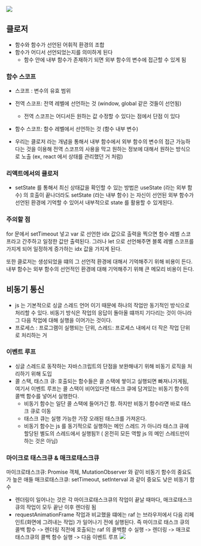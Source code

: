 ![](https://velog.velcdn.com/images/yoose1002/post/3a01b3f5-1705-45da-ac7a-62d91558e88c/image.png)

## 클로저
- 함수와 함수가 선언된 어휘적 환경의 조합
- 함수가 어디서 선언되었는지를 의미하게 된다
  - 함수 안에 내부 함수가 존재하기 되면 외부 함수의 변수에 접근할 수 있게 됨
  
### 함수 스코프
- 스코프 : 변수의 유효 범위
- 전역 스코프: 전역 레벨에 선언하는 것 (window, global 같은 것들이 선언됨)
  - 전역 스코프는 어디서든 원하는 값 수정할 수 있다는 점에서 단점 이 있다
- 함수 스코프: 함수 레벨에서 선언하는 것 (함수 내부 변수)

- 우리는 클로저 라는 개념을 통해서 내부 함수에서 외부 함수의 변수의 접근 가능하다는 것을 이용해 전역 스코프의 사용을 막고 원하는 정보에 대해서 원하는 방식으로 노출 (ex, react 에서 상태를 관리했던 거 처럼)

### 리액트에서의 클로저
- setState 를 통해서 최신 상태값을 확인할 수 있는 방법은 useState (라는 외부 함수) 의 호출이 끝나더라도 setState (라는 내부 함수) 는 자신이 선언된 외부 함수가 선언된 환경에 기억할 수 있어서 내부적으로 state 를 활용할 수 있게된다.

### 주의할 점
for 문에서 setTimeout 넣고 var 로 선언한 idx 값으로 출력을 찍으면 함수 레벨 스코프라고 간주하고 일정한 값만 출력된다. 그러나 let 으로 선언해주면 블록 레벨 스코프를 가지게 되어 일정하게 증가하는 idx 값을 가지게 된다. 

또한 클로저는 생성되었을 떄의 그 선언적 환경에 대해서 기억해주기 위해 비용이 든다. 내부 함수는 외부 함수의 선언적인 환경에 대해 기억해주기 위해 큰 메모리 비용이 든다.

## 비동기 통신
- js 는 기본적으로 싱글 스레드 언어 이기 때문에 하나의 작업만 동기적인 방식으로 처리할 수 있다. 비동기 방식은 작업의 응답이 돌아올 떄까지 기다리는 것이 아니라 그 다음 작업에 대해 실행을 이어가는 것이다.
- 프로세스 : 프로그램이 실행되는 단위, 스레드: 프로세스 내에서 더 작은 작업 단위로 처리하는 거

### 이벤트 루프
- 싱글 스레드로 동작하는 자바스크립트의 단점을 보완해내기 위해 비동기 로직을 처리하기 위해 도입
- 콜 스택, 태스크 큐: 호출되는 함수들은 콜 스택에 쌓이고 실행되면 빠져나가게됨, 여기서 이벤트 루프는 콜 스택이 비어있다면 태스크 큐에 담겨있는 비동기 함수의 콜백 함수를 넣어서 실행한다.
  - 비동기 함수는 일단 콜 스택에 들어가긴 함. 하지만 비동기 함수라면 바로 태스크 큐로 이동
  - 태스크 큐는 실행 가능한 가장 오래된 태스크를 가져온다.
  - 비동기 함수는 js 를 동기적으로 실행하는 메인 스레드 가 아니라 태스크 큐에 할당된 별도의 스레드에서 실행됨1! ( 온전히 모든 역할 js 의 메인 스레드만이 하는 것은 아님)


### 마이크로 태스크큐 & 매크로태스크큐
마이크로태스크큐: Promise 객체, MutationObserver 와 같이 비동기 함수의 중요도 가 높은 애들
매크로태스크큐: setTimeout, setInterval 과 같이 중요도 낮은 비동기 함수

- 렌더링이 일어나는 것은 각 마이크로태스크큐의 작업이 끝날 때마다, 매크로태스크큐의 작업이 모두 끝난 이후 렌더링 됨
- requestAnimationFrame 작업과 비교했을 떄에는 raf 는 브라우저에서 다음 리페인트(화면에 그려내는 작업) 가 일어나기 전에 실행된다. 
즉 마이크로 태스크 큐의 콜백 함수 -> 렌더링 직전에 호출되는 raf 의 콜백함 수 실행 -> 렌더링 -> 매크로태스크큐의 콜백 함수 실행 -> 다음 이벤트 루프 
![](https://velog.velcdn.com/images/yoose1002/post/87cb2943-2516-44d5-982a-dd9629774165/image.png)




